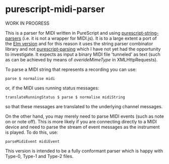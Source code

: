 purescript-midi-parser
======================

WORK IN PROGRESS

This is a parser for MIDI written in PureScript and using [purescript-string-parsers](https://pursuit.purescript.org/packages/purescript-string-parsers/2.1.0) (i.e. it is not a wrapper for MIDI.js).  It is to a large extent a port of the [Elm version](http://package.elm-lang.org/packages/newlandsvalley/elm-comidi/latest) and for this reason it uses the string parser combinator library and not [purescript-parsing](https://pursuit.purescript.org/packages/purescript-parsing/3.0.0) which I have not yet had the opportunity to investigate. It expects as input a binary MIDI file 'tunneled' as text (such as can be achieved by means of _overideMimeType_ in XMLHttpRequests).


To parse a MIDI string that represents a recording you can use:

    parse $ normalise midi

or, if the MIDI uses running status messages:

    translateRunningStatus $ parse $ normalise midiString

so that these messages are translated to the underlying channel messages.

On the other hand, you may merely need to parse MIDI events (such as note on or note off). This is more likely if you are connecting directly
to a MIDI device and need to parse the stream of event messages as the instrument is played.  To do this, use:

    parseMidiEvent midiEvent

This version is intended to be a fully conformant parser which is happy with Type-0, Type-1 and Type-2 files.


